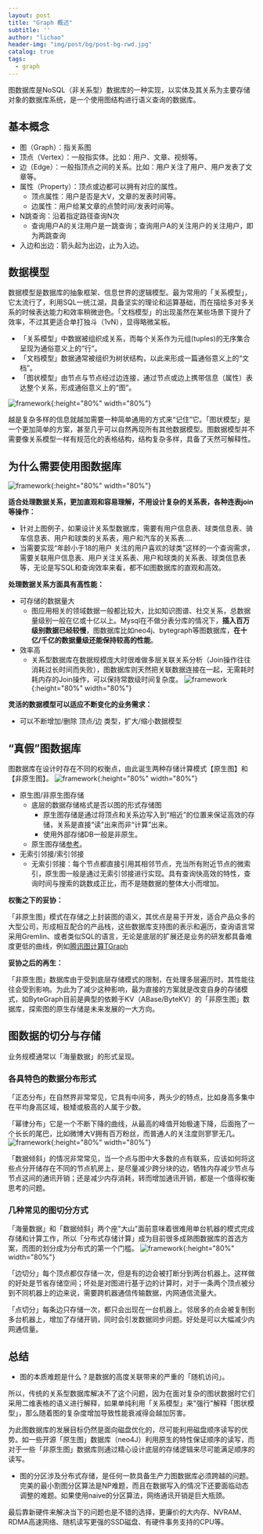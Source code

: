 ```yaml
---
layout: post
title: "Graph 概述"
subtitle: ''
author: "lichao"
header-img: "img/post/bg/post-bg-rwd.jpg"
catalog: true
tags:
  - graph 
---
```



图数据库是NoSQL（非关系型）数据库的一种实现，以实体及其关系为主要存储对象的数据库系统，是一个使用图结构进行语义查询的数据库。

## 基本概念

- 图（Graph）：指关系图
- 顶点（Vertex）：一般指实体。比如：用户、文章、视频等。
- 边（Edge）：一般指顶点之间的关系。比如：用户关注了用户、用户发表了文章等。
- 属性（Property）：顶点或边都可以拥有对应的属性。
  - 顶点属性：用户是否是大V，文章的发表时间等。
  - 边属性：用户给某文章的点赞时间/发表时间等。
- N跳查询：沿着指定路径查询N次
  - 查询用户A的关注用户是一跳查询；查询用户A的关注用户的关注用户，即为两跳查询
- 入边和出边：箭头起为出边，止为入边。

## 数据模型

数据模型是数据库的抽象框架、信息世界的逻辑模型。最为常用的「关系模型」，它太流行了，利用SQL一统江湖，具备坚实的理论和运算基础，而在描绘多对多关系的时候表达能力和效率稍微逊色。「文档模型」的出现虽然在某些场景下提升了效率，不过其更适合单打独斗（1vN），显得略微呆板。

- 「关系模型」中数据被组织成关系，而每个关系作为元组(tuples)的无序集合呈现为通俗意义上的“行”。
- 「文档模型」数据通常被组织为树状结构，以此来形成一篇通俗意义上的“文档”。
- 「图状模型」由节点与节点经过边连接，通过节点或边上携带信息（属性）表达整个关系，形成通俗意义上的“图”。

![framework](/img/post/store/graph/data_model.png){:height="80%" width="80%"}

越是复杂多样的信息就越加需要一种简单通用的方式来“记住”它。「图状模型」是一个更加简单的方案，甚至几乎可以自然再现所有其他数据模型。图数据模型并不需要像关系模型一样有规范化的表格结构，结构复杂多样，具备了天然可解释性。

## 为什么需要使用图数据库

![framework](/img/post/store/graph/graph_intro.png){:height="80%" width="80%"}

**适合处理数据关系，更加直观和容易理解，不用设计复杂的关系表，各种连表join等操作：**

- 针对上图例子，如果设计关系型数据库，需要有用户信息表、球类信息表、骑车信息表、用户和球类的关系表，用户和汽车的关系表....
- 当需要实现“年龄小于18的用户 关注的用户喜欢的球类”这样的一个查询需求，需要关联用户信息表、用户关注关系表、用户和球类的关系表、球类信息表等，无论是写SQL和查询效率来看，都不如图数据库的直观和高效。

**处理数据关系方面具有高性能：**

- 可存储的数据量大
  - 图应用相关的领域数据一般都比较大，比如知识图谱、社交关系，总数据量级别一般在亿或十亿以上。Mysql在不做分表分库的情况下，**插入百万级别数据已经较慢**，图数据库比如neo4j、bytegraph等图数据库，**在十亿/千亿的数据量级还能保持较高的性能**。
- 效率高
  - 关系型数据库在数据规模庞大时很难做多层关联关系分析（Join操作往往消耗过长时间而失败），图数据库则天然把关联数据连接在一起，无需耗时耗内存的Join操作，可以保持常数级时间复杂度。
![framework](/img/post/store/graph/多跳查询.png){:height="80%" width="80%"}

**灵活的数据模型可以适应不断变化的业务需求：**

- 可以不断增加/删除 顶点/边 类型，扩大/缩小数据模型

## “真假”图数据库

图数据库在设计时存在不同的权衡点，由此诞生两种存储计算模式【原生图】和【非原生图】。
![framework](/img/post/store/graph/graph_type.png){:height="80%" width="80%"}

- 原生图/非原生图存储
  - 底层的数据存储格式是否以图的形式存储图
    - 原生图存储是通过将顶点和关系边写入到“相近”的位置来保证高效的存储，关系是直接“读”出来而非“计算”出来。
    - 使用外部存储DB一般是非原生。
  - 原生图存储[参考](https://www.tony-bro.com/posts/2624331944/)。
- 无索引邻接/索引邻接
  - 无索引邻接：每个节点都直接引用其相邻节点，充当所有附近节点的微索引，原生图一般是通过无索引邻接进行实现。具有查询快高效的特性，查询时间与搜索的跳数成正比，而不是随数据的整体大小而增加。

**权衡之下的妥协：**

「非原生图」模式在存储之上封装图的语义，其优点是易于开发，适合产品众多的大型公司，形成相互配合的产品栈，这些数据库支持图的表示和遍历，查询语言常采用Gremlin、或者类似SQL的语言，无论是底层的扩展还是业务的研发都具备难度更低的曲线，例如[腾讯图计算TGraph](https://github.com/Tencent/plato/blob/master/doc/introduction.md)

**妥协之后的再生：**

「非原生图」数据库由于受到底层存储模式的限制，在处理多层遍历时，其性能往往会受到影响。为此为了减少这种影响，最为直接的方案就是改变自身的存储模式，如ByteGraph目前是典型的依赖于KV（ABase/ByteKV）的「非原生图」数据库，探索图的原生存储是未来发展的一大方向。

## 图数据的切分与存储

业务规模通常以「海量数据」的形式呈现。

### 各具特色的数据分布形式

「正态分布」在自然界非常常见，它具有中间多，两头少的特点，比如身高多集中在平均身高区域，极矮或极高的人属于少数。

「幂律分布」它是一个不断下降的曲线，从最高的峰值开始极速下降，后面拖了一个长长的尾巴，比如微博大V拥有百万粉丝，而普通人的关注度则寥寥无几。
![framework](/img/post/store/graph/数据分布.png){:height="80%" width="80%"}

「数据倾斜」的情况非常常见，当一个点与图中大多数的点有联系，应该如何将这些点分开储存在不同的节点机房上，是尽量减少跨分块的边，牺牲内存减少节点与节点这间的通讯开销；还是减少内存消耗，转而增加通讯开销，都是一个值得权衡思考的问题。

### 几种常见的图切分方式

「海量数据」和「数据倾斜」两个座"大山"面前意味着很难用单台机器的模式完成存储和计算工作，所以「分布式存储计算」成为目前很多成熟图数据库的首选方案，而图的划分成为分布式的第一个门槛。
![framework](/img/post/store/graph/图切分.png){:height="80%" width="80%"}

「边切分」每个顶点都仅存储一次，但是有的边会被打断分到两台机器上。这样做的好处是节省存储空间；坏处是对图进行基于边的计算时，对于一条两个顶点被分到不同机器上的边来说，需要跨机器通信传输数据，内网通信流量大。

「点切分」每条边只存储一次，都只会出现在一台机器上。邻居多的点会被复制到多台机器上，增加了存储开销，同时会引发数据同步问题。好处是可以大幅减少内网通信量。

## 总结

- 图的本质难题是什么？是数据的高度关联带来的严重的「随机访问」。

所以，传统的关系型数据库解决不了这个问题，因为在面对复杂的图状数据时它们采用二维表格的语义进行解释，如果单纯利用「关系模型」来"强行"解释「图状模型」，那么随着图的复杂度增加导致性能衰减得会越加厉害。

为此图数据库的发展目标仍然是面向磁盘优化的，尽可能利用磁盘顺序读写的优势。如一些开源「原生图」数据库（neo4J）利用原生的特性保证顺序的读写，而对于一些「非原生图」数据库则通过精心设计底层的存储逻辑来尽可能满足顺序的读写。

- 图的分区涉及分布式存储，是任何一款具备生产力图数据库必须跨越的问题。完美的最小割图分区算法是NP难题，而且在数据写入的情况下还要面临动态调整的难题。如果使用naive的分区算法，网络通讯开销是巨大瓶颈。

最后靠新硬件来解决当下的问题也是不错的选择，更廉价的大内存、NVRAM、RDMA高速网络、随机读写更强的SSD磁盘、有硬件事务支持的CPU等。